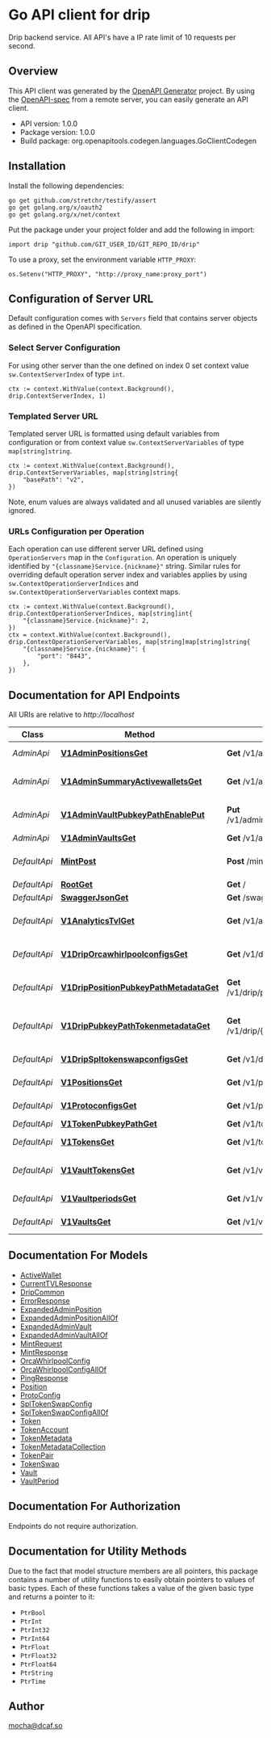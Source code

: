 # Go API client for drip

Drip backend service.
All API's have a IP rate limit of 10 requests per second.


## Overview
This API client was generated by the [OpenAPI Generator](https://openapi-generator.tech) project.  By using the [OpenAPI-spec](https://www.openapis.org/) from a remote server, you can easily generate an API client.

- API version: 1.0.0
- Package version: 1.0.0
- Build package: org.openapitools.codegen.languages.GoClientCodegen

## Installation

Install the following dependencies:

```shell
go get github.com/stretchr/testify/assert
go get golang.org/x/oauth2
go get golang.org/x/net/context
```

Put the package under your project folder and add the following in import:

```golang
import drip "github.com/GIT_USER_ID/GIT_REPO_ID/drip"
```

To use a proxy, set the environment variable `HTTP_PROXY`:

```golang
os.Setenv("HTTP_PROXY", "http://proxy_name:proxy_port")
```

## Configuration of Server URL

Default configuration comes with `Servers` field that contains server objects as defined in the OpenAPI specification.

### Select Server Configuration

For using other server than the one defined on index 0 set context value `sw.ContextServerIndex` of type `int`.

```golang
ctx := context.WithValue(context.Background(), drip.ContextServerIndex, 1)
```

### Templated Server URL

Templated server URL is formatted using default variables from configuration or from context value `sw.ContextServerVariables` of type `map[string]string`.

```golang
ctx := context.WithValue(context.Background(), drip.ContextServerVariables, map[string]string{
	"basePath": "v2",
})
```

Note, enum values are always validated and all unused variables are silently ignored.

### URLs Configuration per Operation

Each operation can use different server URL defined using `OperationServers` map in the `Configuration`.
An operation is uniquely identified by `"{classname}Service.{nickname}"` string.
Similar rules for overriding default operation server index and variables applies by using `sw.ContextOperationServerIndices` and `sw.ContextOperationServerVariables` context maps.

```golang
ctx := context.WithValue(context.Background(), drip.ContextOperationServerIndices, map[string]int{
	"{classname}Service.{nickname}": 2,
})
ctx = context.WithValue(context.Background(), drip.ContextOperationServerVariables, map[string]map[string]string{
	"{classname}Service.{nickname}": {
		"port": "8443",
	},
})
```

## Documentation for API Endpoints

All URIs are relative to *http://localhost*

Class | Method | HTTP request | Description
------------ | ------------- | ------------- | -------------
*AdminApi* | [**V1AdminPositionsGet**](docs/AdminApi.md#v1adminpositionsget) | **Get** /v1/admin/positions | Get All Positions
*AdminApi* | [**V1AdminSummaryActivewalletsGet**](docs/AdminApi.md#v1adminsummaryactivewalletsget) | **Get** /v1/admin/summary/activewallets | Get All Active Wallet Addresses
*AdminApi* | [**V1AdminVaultPubkeyPathEnablePut**](docs/AdminApi.md#v1adminvaultpubkeypathenableput) | **Put** /v1/admin/vault/{pubkeyPath}/enable | Toggle the &#39;enabled&#39; flag on a vault
*AdminApi* | [**V1AdminVaultsGet**](docs/AdminApi.md#v1adminvaultsget) | **Get** /v1/admin/vaults | Get All Vaults
*DefaultApi* | [**MintPost**](docs/DefaultApi.md#mintpost) | **Post** /mint | Mint tokens (DEVNET ONLY)
*DefaultApi* | [**RootGet**](docs/DefaultApi.md#rootget) | **Get** / | Health Check
*DefaultApi* | [**SwaggerJsonGet**](docs/DefaultApi.md#swaggerjsonget) | **Get** /swagger.json | Swagger spec
*DefaultApi* | [**V1AnalyticsTvlGet**](docs/DefaultApi.md#v1analyticstvlget) | **Get** /v1/analytics/tvl | Get current TVL across all vaults.
*DefaultApi* | [**V1DripOrcawhirlpoolconfigsGet**](docs/DefaultApi.md#v1driporcawhirlpoolconfigsget) | **Get** /v1/drip/orcawhirlpoolconfigs | Get Orca Whirlpool Swap Configs
*DefaultApi* | [**V1DripPositionPubkeyPathMetadataGet**](docs/DefaultApi.md#v1drippositionpubkeypathmetadataget) | **Get** /v1/drip/position/{pubkeyPath}/metadata | Get Drip Position Metadata
*DefaultApi* | [**V1DripPubkeyPathTokenmetadataGet**](docs/DefaultApi.md#v1drippubkeypathtokenmetadataget) | **Get** /v1/drip/{pubkeyPath}/tokenmetadata | Get TokenMetadata for Devnet Mints.
*DefaultApi* | [**V1DripSpltokenswapconfigsGet**](docs/DefaultApi.md#v1dripspltokenswapconfigsget) | **Get** /v1/drip/spltokenswapconfigs | Get Token Swaps Configs
*DefaultApi* | [**V1PositionsGet**](docs/DefaultApi.md#v1positionsget) | **Get** /v1/positions | Get User Positions
*DefaultApi* | [**V1ProtoconfigsGet**](docs/DefaultApi.md#v1protoconfigsget) | **Get** /v1/protoconfigs | Get Proto Configs
*DefaultApi* | [**V1TokenPubkeyPathGet**](docs/DefaultApi.md#v1tokenpubkeypathget) | **Get** /v1/token/{pubkeyPath} | Get a Token
*DefaultApi* | [**V1TokensGet**](docs/DefaultApi.md#v1tokensget) | **Get** /v1/tokens | Get all Tokens (A and B).
*DefaultApi* | [**V1VaultTokensGet**](docs/DefaultApi.md#v1vaulttokensget) | **Get** /v1/vault/tokens | Get all Supported Tokens
*DefaultApi* | [**V1VaultperiodsGet**](docs/DefaultApi.md#v1vaultperiodsget) | **Get** /v1/vaultperiods | Get Vault Periods
*DefaultApi* | [**V1VaultsGet**](docs/DefaultApi.md#v1vaultsget) | **Get** /v1/vaults | Get Supported Vaults


## Documentation For Models

 - [ActiveWallet](docs/ActiveWallet.md)
 - [CurrentTVLResponse](docs/CurrentTVLResponse.md)
 - [DripCommon](docs/DripCommon.md)
 - [ErrorResponse](docs/ErrorResponse.md)
 - [ExpandedAdminPosition](docs/ExpandedAdminPosition.md)
 - [ExpandedAdminPositionAllOf](docs/ExpandedAdminPositionAllOf.md)
 - [ExpandedAdminVault](docs/ExpandedAdminVault.md)
 - [ExpandedAdminVaultAllOf](docs/ExpandedAdminVaultAllOf.md)
 - [MintRequest](docs/MintRequest.md)
 - [MintResponse](docs/MintResponse.md)
 - [OrcaWhirlpoolConfig](docs/OrcaWhirlpoolConfig.md)
 - [OrcaWhirlpoolConfigAllOf](docs/OrcaWhirlpoolConfigAllOf.md)
 - [PingResponse](docs/PingResponse.md)
 - [Position](docs/Position.md)
 - [ProtoConfig](docs/ProtoConfig.md)
 - [SplTokenSwapConfig](docs/SplTokenSwapConfig.md)
 - [SplTokenSwapConfigAllOf](docs/SplTokenSwapConfigAllOf.md)
 - [Token](docs/Token.md)
 - [TokenAccount](docs/TokenAccount.md)
 - [TokenMetadata](docs/TokenMetadata.md)
 - [TokenMetadataCollection](docs/TokenMetadataCollection.md)
 - [TokenPair](docs/TokenPair.md)
 - [TokenSwap](docs/TokenSwap.md)
 - [Vault](docs/Vault.md)
 - [VaultPeriod](docs/VaultPeriod.md)


## Documentation For Authorization

 Endpoints do not require authorization.


## Documentation for Utility Methods

Due to the fact that model structure members are all pointers, this package contains
a number of utility functions to easily obtain pointers to values of basic types.
Each of these functions takes a value of the given basic type and returns a pointer to it:

* `PtrBool`
* `PtrInt`
* `PtrInt32`
* `PtrInt64`
* `PtrFloat`
* `PtrFloat32`
* `PtrFloat64`
* `PtrString`
* `PtrTime`

## Author

mocha@dcaf.so

